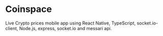 # **Coinspace**

Live Crypto prices mobile app using React Native, 
TypeScript, socket.io-client, Node.js, express, socket.io and 
messari api.
